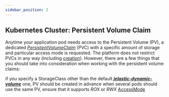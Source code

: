 ```yaml
---
sidebar_position: 2
---
```


## Kubernetes Cluster: Persistent Volume Claim
Anytime your application pod needs access to the Persistent Volume (PV), a dedicated *[PersistentVolumeClaim](1)* (PVC) with a specific amount of storage and particular access mode is requested. The platform does not restrict PVCs in any way (including [creation](1)). However, there are a few things that you should take into consideration when working with the persistent volume claims:

if you specify a StorageClass other than the default ***[jelastic-dynamic-volume](1)*** one, PV should be created in advance
when several pods should use the same PV, ensure that it supports *ROX* or *RWX* [AccessMode](1)